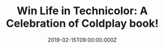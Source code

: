 ---
campaign-uuid: "c-e6e8d180-6618-42aa-a330-1241aeb615c2"
type: "Competition"
category: "Gifts"
date: "2019-02-15T09:00:00.000Z"
end-date: "2019-03-15T23:59:00.000Z"
disable-form: false
is_promoted: false
has_entry_page: true
title: "Win Life in Technicolor: A Celebration of Coldplay book!"
competition-description: "<p>We have a very special book of the story of the most\
  \ successful UK band of modern times: Coldplay. The first book written about the\
  \ band by someone from the inside. Life in Technicolor contains fascinating unpublished\
  \ personal memorabilia as well as visual content from the band’s collection.</p>\n\
  <p>Want to have full access to Coldplay's art archives? Click below for a chance\
  \ to win.</p>\n"
hero-header: "Win Life in Technicolor: A Celebration of Coldplay book!"
terms-confirmation: "N/A"
banner-img: "https://assets.expresslyapp.com/asset-410bc27b-6898-44da-942f-cb63218bd20b.jpg"
logo-left-href: "aaa.nme.com"
logo-left-image: "https://assets.expresslyapp.com/asset-2b94bf6a-8f58-4c51-8752-6c23565ed7b3.jpg"
logo-left-title: "NME AAA"
bg-image-hero: "https://assets.expresslyapp.com/asset-6cd8efdf-dcc2-4ec1-a677-393727b7c7e9.jpg"
bg-image-first: "https://assets.expresslyapp.com/asset-fef7056a-a672-42f7-bc66-f0e3ec41b010.jpg"
section1-content: "<p>Life in Technicolor is the first behind-the-scenes look at one\
  \ of the world's biggest bands. In September 1998, a completely unknown band from\
  \ London performed in the corner of a cafe in Manchester to an audience of fewer\
  \ than ten people. One of these people was Debs Wild, a record company talent scout\
  \ who immediately knew she'd seen the future. To celebrate the band's twentieth\
  \ anniversary, Debs Wild - the discoverer of Coldplay - and Malcolm Croft look back\
  \ on the band's phenomenal rise to glory.</p>\n<p>Life In Technicolor: A Celebration\
  \ of Coldplay charts the band's extraordinary history from the very first rehearsal\
  \ right through to the conclusion of their record-breaking A Head Full of Dreams\
  \ Tour. With a unique insider's perspective and never-before-seen photos, this book\
  \ will delight Coldplay's legions of fans across the globe.</p>\n"
entry-title: "Win Life in Technicolor: A Celebration of Coldplay book!"
entry-content: "<p>Enter the draw to win Life in Technicolor: A Celebration of Coldplay\
  \ book by completing the form below before 23:59 on 15th March 2019.</p>\n"
has-winner: false
prize-description: "Life in Technicolor: A Celebration of Coldplay book."
special-conditions: "Multiple entries are allowed up to one every day\r\nThis competition\
  \ is also available on: http://club.expressly.io/competitons/\r\ncoldplay-life-in-technicolor-book"
country-restrictions:
- "GB"
---
